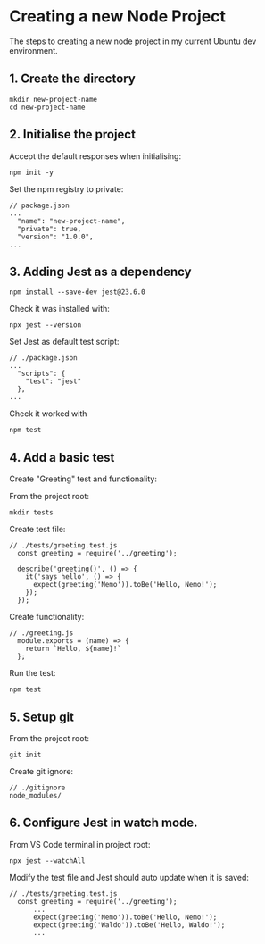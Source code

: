 # Creating a new Node Project
The steps to creating a new node project in my current Ubuntu dev environment.

## 1. Create the directory
```
mkdir new-project-name
cd new-project-name
```

## 2. Initialise the project
Accept the default responses when initialising:
```
npm init -y
```

Set the npm registry to private:
```
// package.json
...
  "name": "new-project-name",
  "private": true,
  "version": "1.0.0",
...
```

## 3. Adding Jest as a dependency
```
npm install --save-dev jest@23.6.0
```

Check it was installed with:
```
npx jest --version
```

Set Jest as default test script:
```
// ./package.json
...
  "scripts": {
    "test": "jest"
  },
...
```

Check it worked with
```
npm test
```
## 4. Add a basic test
Create "Greeting" test and functionality:

From the project root:
```
mkdir tests
```

Create test file:
```
// ./tests/greeting.test.js
  const greeting = require('../greeting');

  describe('greeting()', () => {
    it('says hello', () => {
      expect(greeting('Nemo')).toBe('Hello, Nemo!');
    });
  });      
```

Create functionality:
```
// ./greeting.js
  module.exports = (name) => {
    return `Hello, ${name}!`
  };      
```

Run the test:
```
npm test
```

## 5. Setup git
From the project root:
```
git init
```

Create git ignore:
```
// ./gitignore
node_modules/
```

## 6. Configure Jest in watch mode.
From VS Code terminal in project root:
```
npx jest --watchAll
```

Modify the test file and Jest should auto update when it is saved:
```
// ./tests/greeting.test.js
  const greeting = require('../greeting');
      ...
      expect(greeting('Nemo')).toBe('Hello, Nemo!');
      expect(greeting('Waldo')).toBe('Hello, Waldo!');
      ...  
```
